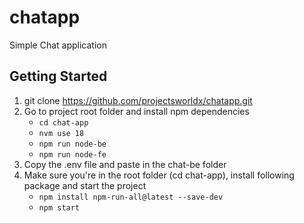 # chatapp
Simple Chat application


## Getting Started
1. git clone https://github.com/projectsworldx/chatapp.git
2. Go to project root folder and install npm dependencies
    - `cd chat-app`
    - `nvm use 18`
    - `npm run node-be`
    - `npm run node-fe`
3. Copy the .env file and paste in the chat-be folder
4. Make sure you're in the root folder (cd chat-app), install following package and start the project
   - `npm install npm-run-all@latest --save-dev`
   - `npm start`
